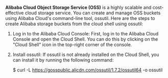 **Alibaba Cloud Object Storage Service (OSS)**
is a highly scalable and cost-effective cloud storage service. You can create and manage OSS buckets using Alibaba Cloud's command-line tool, ossutil. Here are the steps to create Alibaba storage buckets from the cloud shell using ossutil:

1. Log in to the Alibaba Cloud Console: First, log in to the Alibaba Cloud Console and open the Cloud Shell. You can do this by clicking on the "Cloud Shell" icon in the top-right corner of the console.

2. Install ossutil: If ossutil is not already installed on the Cloud Shell, you can install it by running the following command:

    $ curl -L <https://gosspublic.alicdn.com/ossutil/1.7.2/ossutil64> -o ossutil
